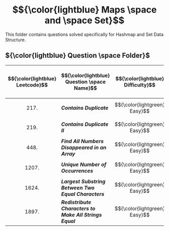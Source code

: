 # $${\color{lightblue} Maps \space and \space Set}$$

This folder contains questions solved specifically for Hashmap and Set Data Structure.

## ${\color{lightblue} Question \space Folder}$

| $${\color{lightblue} Leetcode}$$ | $${\color{lightblue} Question \space Name}$$ | $${\color{lightblue} Difficulty}$$ | $${\color{lightblue} Links}$$ | $${\color{lightblue} Hints}$$ | $${\color{lightblue} Map \space and \space Set \space Concepts}$$ | $${\color{lightblue} Companies}$$ |
|-|-|-|-|-|-|-|
| $${217.}$$ | ***Contains Duplicate*** | $${\color{lightgreen} Easy}$$ | [Problem217](https://leetcode.com/problems/contains-duplicate/description/) | [Hints](https://leetcode.com/problems/contains-duplicate/solutions/4722412/contains-duplicate-simplified-java/) | ***Unique*** | ***Yahoo*** |
| $${219.}$$ | ***Contains Duplicate II*** | $${\color{lightgreen} Easy}$$ | [Problem219](https://leetcode.com/problems/contains-duplicate-ii/description/) | [Hints](https://leetcode.com/problems/contains-duplicate-ii/solutions/4722574/contains-duplicate-ii-simplified-java/) | ***Index Count, Unique*** | ***Amazon, Google*** |
| $${448.}$$ | ***Find All Numbers Disappeared in an Array*** | $${\color{lightgreen} Easy}$$ | [Problem448](https://leetcode.com/problems/find-all-numbers-disappeared-in-an-array/description/) | [Hints](https://leetcode.com/problems/find-all-numbers-disappeared-in-an-array/solutions/4724300/find-all-numbers-disappeared-in-an-array-simplified-java/) | ***Unique*** | ***Google, TCS*** |
| $${1207.}$$ | ***Unique Number of Occurrences*** | $${\color{lightgreen} Easy}$$ | [Problem1207](https://leetcode.com/problems/unique-number-of-occurrences/description/?envType=daily-question&envId=2024-01-17) | [Hints](https://leetcode.com/problems/unique-number-of-occurrences/solutions/4579366/unique-number-of-occurrences-simplified-java/) | ***Frequency Count*** | ***Amazon, Google*** |
| $${1624.}$$ | ***Largest Substring Between Two Equal Characters*** | $${\color{lightgreen} Easy}$$ | [Problem1624](https://leetcode.com/problems/largest-substring-between-two-equal-characters/description/?envType=daily-question&envId=2023-12-31) | [Hints](https://leetcode.com/problems/largest-substring-between-two-equal-characters/solutions/4481664/largest-substring-between-two-equal-characters-simplified/) | ***Index Count*** | ***Unknown*** |
| $${1897.}$$ | ***Redistribute Characters to Make All Strings Equal*** | $${\color{lightgreen} Easy}$$ | [Problem1897](https://leetcode.com/problems/redistribute-characters-to-make-all-strings-equal/description/?envType=daily-question&envId=2023-12-30) | [Hints](https://leetcode.com/problems/redistribute-characters-to-make-all-strings-equal/solutions/4476699/redistribute-characters-to-make-all-strings-equal-simplified/) | ***Frequency Count*** | ***Unknown*** |
